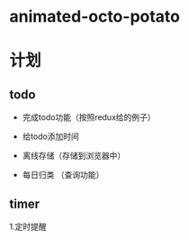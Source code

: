 # animated-octo-potato

# 计划

## todo
- 完成todo功能（按照redux给的例子）

- 给todo添加时间

- 离线存储（存储到浏览器中）

- 每日归类 （查询功能）

## timer

1.定时提醒
